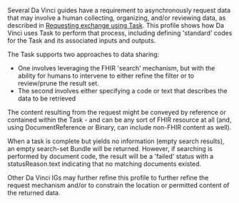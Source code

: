 Several Da Vinci guides have a requirement to asynchronously request data that may involve a human collecting, organizing, and/or reviewing data, as described in [Requesting exchange using Task](http://build.fhir.org/exchanging-request.html#task).  This profile shows how Da Vinci uses Task to perform that process, including defining 'standard' codes for the Task and its associated inputs and outputs.

The Task supports two approaches to data sharing:

* One involves leveraging the FHIR 'search' mechanism, but with the ability for humans to intervene to either refine the filter or to review/prune the result set.
* The second involves either specifying a code or text that describes the data to be retrieved

The content resulting from the request might be conveyed by reference or contained within the Task - and can be any sort of FHIR resource at all (and, using DocumentReference or Binary, can include non-FHIR content as well).

When a task is complete but yields no information (empty search results), an empty search-set Bundle will be returned. However, if searching is performed by document code, the result will be a 'failed' status with a statusReason.text indicating that no matching documents existed.

Other Da Vinci IGs may further refine this profile to further refine the request mechanism and/or to constrain the location or permitted content of the returned data.

